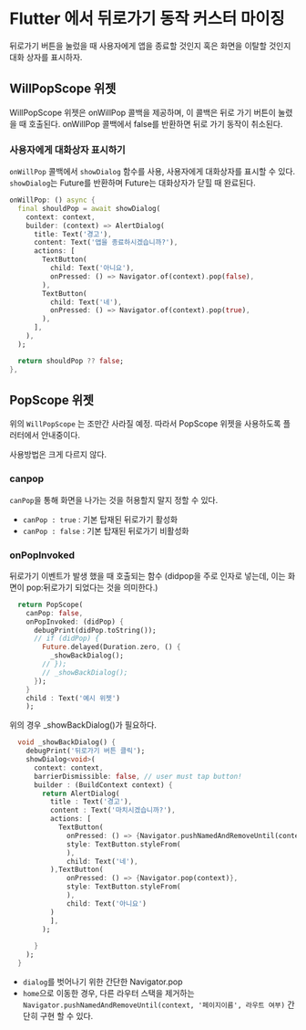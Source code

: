 # Flutter 에서 뒤로가기 동작 커스터 마이징
뒤로가기 버튼을 눌렀을 때 사용자에게 앱을 종료할 것인지 혹은 화면을 이탈할 것인지 대화 상자를 표시하자.

## WillPopScope 위젯
WillPopScope 위젯은 onWillPop 콜백을 제공하며, 이 콜백은 뒤로 가기 버튼이 눌렸을 때 호출된다. onWillPop 콜백에서 false를 반환하면 뒤로 가기 동작이 취소된다.
### 사용자에게 대화상자 표시하기
`onWillPop` 콜백에서 `showDialog` 함수를 사용, 사용자에게 대화상자를 표시할 수 있다.  
`showDialog`는 Future를 반환하며 Future는 대화상자가 닫힐 때 완료된다.

```dart
onWillPop: () async {
  final shouldPop = await showDialog(
    context: context,
    builder: (context) => AlertDialog(
      title: Text('경고'),
      content: Text('앱을 종료하시겠습니까?'),
      actions: [
        TextButton(
          child: Text('아니요'),
          onPressed: () => Navigator.of(context).pop(false),
        ),
        TextButton(
          child: Text('네'),
          onPressed: () => Navigator.of(context).pop(true),
        ),
      ],
    ),
  );

  return shouldPop ?? false;
},
```



## PopScope 위젯
위의 `WillPopScope` 는 조만간 사라질 예정.  따라서 PopScope 위젯을 사용하도록 플러터에서 안내중이다.

사용방법은 크게 다르지 않다.

### canpop
`canPop`을 통해 화면을 나가는 것을 허용할지 말지 정할 수 있다.
- `canPop : true`  : 기본 탑재된 뒤로가기 활성화
- `canPop : false` :  기본 탑재된 뒤로가기 비활성화

### onPopInvoked 
뒤로가기 이벤트가 발생 했을 때 호출되는 함수 (didpop을 주로 인자로 넣는데, 이는 화면이 pop:뒤로가기 되었다는 것을 의미한다.)

```dart
  return PopScope(
    canPop: false,
    onPopInvoked: (didPop) {
      debugPrint(didPop.toString());
      // if (didPop) {
        Future.delayed(Duration.zero, () {
          _showBackDialog();
        // });
        // _showBackDialog();
      });
    }
    child : Text('예시 위젯')
    );
```

위의 경우 _showBackDialog()가 필요하다. 

```dart
  void _showBackDialog() {
    debugPrint('뒤로가기 버튼 클릭');
    showDialog<void>(
      context: context,
      barrierDismissible: false, // user must tap button!
      builder : (BuildContext context) {
        return AlertDialog(
          title : Text('경고'),
          content : Text('마치시겠습니까?'),
          actions: [
            TextButton(
              onPressed: () => {Navigator.pushNamedAndRemoveUntil(context, '/home', (route) => false)},
              style: TextButton.styleFrom(
              ),
              child: Text('네'),
          ),TextButton(
              onPressed: () => {Navigator.pop(context)},
              style: TextButton.styleFrom(
              ),
              child: Text('아니요')
          )
          ],
        );
        
      } 
    );
  } 
```
- `dialog`를 벗어나기 위한 간단한 Navigator.pop
- `home`으로 이동한 경우, 다른 라우터 스택을 제거하는 `Navigator.pushNamedAndRemoveUntil(context, '페이지이름', 라우트 여부)`
간단히 구현 할 수 있다.